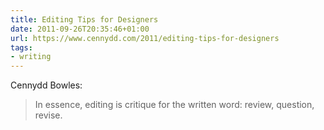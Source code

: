 ```yaml
---
title: Editing Tips for Designers
date: 2011-09-26T20:35:46+01:00
url: https://www.cennydd.com/2011/editing-tips-for-designers
tags:
- writing
---
```

Cennydd Bowles:

> In essence, editing is critique for the written word: review, question, revise.
